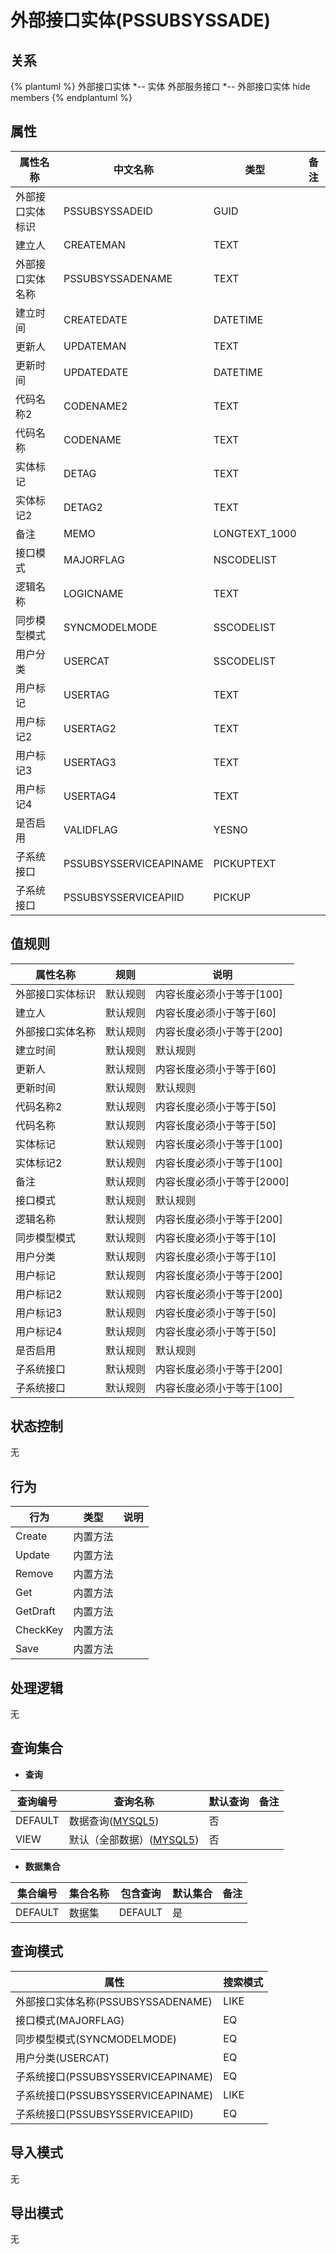 # 外部接口实体(PSSUBSYSSADE)

  

## 关系
{% plantuml %}
外部接口实体 *-- 实体 
外部服务接口 *-- 外部接口实体 
hide members
{% endplantuml %}

## 属性

| 属性名称        |    中文名称    | 类型     |  备注  |
| --------   |------------| -----   |  -------- | 
|外部接口实体标识|PSSUBSYSSADEID|GUID|&nbsp;|
|建立人|CREATEMAN|TEXT|&nbsp;|
|外部接口实体名称|PSSUBSYSSADENAME|TEXT|&nbsp;|
|建立时间|CREATEDATE|DATETIME|&nbsp;|
|更新人|UPDATEMAN|TEXT|&nbsp;|
|更新时间|UPDATEDATE|DATETIME|&nbsp;|
|代码名称2|CODENAME2|TEXT|&nbsp;|
|代码名称|CODENAME|TEXT|&nbsp;|
|实体标记|DETAG|TEXT|&nbsp;|
|实体标记2|DETAG2|TEXT|&nbsp;|
|备注|MEMO|LONGTEXT_1000|&nbsp;|
|接口模式|MAJORFLAG|NSCODELIST|&nbsp;|
|逻辑名称|LOGICNAME|TEXT|&nbsp;|
|同步模型模式|SYNCMODELMODE|SSCODELIST|&nbsp;|
|用户分类|USERCAT|SSCODELIST|&nbsp;|
|用户标记|USERTAG|TEXT|&nbsp;|
|用户标记2|USERTAG2|TEXT|&nbsp;|
|用户标记3|USERTAG3|TEXT|&nbsp;|
|用户标记4|USERTAG4|TEXT|&nbsp;|
|是否启用|VALIDFLAG|YESNO|&nbsp;|
|子系统接口|PSSUBSYSSERVICEAPINAME|PICKUPTEXT|&nbsp;|
|子系统接口|PSSUBSYSSERVICEAPIID|PICKUP|&nbsp;|

## 值规则
| 属性名称    | 规则    |  说明  |
| --------   |------------| ----- | 
|外部接口实体标识|默认规则|内容长度必须小于等于[100]|
|建立人|默认规则|内容长度必须小于等于[60]|
|外部接口实体名称|默认规则|内容长度必须小于等于[200]|
|建立时间|默认规则|默认规则|
|更新人|默认规则|内容长度必须小于等于[60]|
|更新时间|默认规则|默认规则|
|代码名称2|默认规则|内容长度必须小于等于[50]|
|代码名称|默认规则|内容长度必须小于等于[50]|
|实体标记|默认规则|内容长度必须小于等于[100]|
|实体标记2|默认规则|内容长度必须小于等于[100]|
|备注|默认规则|内容长度必须小于等于[2000]|
|接口模式|默认规则|默认规则|
|逻辑名称|默认规则|内容长度必须小于等于[200]|
|同步模型模式|默认规则|内容长度必须小于等于[10]|
|用户分类|默认规则|内容长度必须小于等于[10]|
|用户标记|默认规则|内容长度必须小于等于[200]|
|用户标记2|默认规则|内容长度必须小于等于[200]|
|用户标记3|默认规则|内容长度必须小于等于[50]|
|用户标记4|默认规则|内容长度必须小于等于[50]|
|是否启用|默认规则|默认规则|
|子系统接口|默认规则|内容长度必须小于等于[200]|
|子系统接口|默认规则|内容长度必须小于等于[100]|

## 状态控制

无


## 行为
| 行为    | 类型    |  说明  |
| --------   |------------| ----- | 
|Create|内置方法|&nbsp;|
|Update|内置方法|&nbsp;|
|Remove|内置方法|&nbsp;|
|Get|内置方法|&nbsp;|
|GetDraft|内置方法|&nbsp;|
|CheckKey|内置方法|&nbsp;|
|Save|内置方法|&nbsp;|

## 处理逻辑
无

## 查询集合

* **查询**

| 查询编号 | 查询名称       | 默认查询 |   备注|
| --------  | --------   | --------   | ----- |
|DEFAULT|数据查询([MYSQL5](../../appendix/query_MYSQL5.md#PSSubSysSADE_Default))|否|&nbsp;|
|VIEW|默认（全部数据）([MYSQL5](../../appendix/query_MYSQL5.md#PSSubSysSADE_View))|否|&nbsp;|

* **数据集合**

| 集合编号 | 集合名称   |  包含查询  | 默认集合 |   备注|
| --------  | --------   | -------- | --------   | ----- |
|DEFAULT|数据集|DEFAULT|是|&nbsp;|

## 查询模式
| 属性      |    搜索模式     |
| --------   |------------|
|外部接口实体名称(PSSUBSYSSADENAME)|LIKE|
|接口模式(MAJORFLAG)|EQ|
|同步模型模式(SYNCMODELMODE)|EQ|
|用户分类(USERCAT)|EQ|
|子系统接口(PSSUBSYSSERVICEAPINAME)|EQ|
|子系统接口(PSSUBSYSSERVICEAPINAME)|LIKE|
|子系统接口(PSSUBSYSSERVICEAPIID)|EQ|

## 导入模式
无


## 导出模式
无
